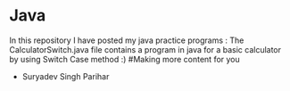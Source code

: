 # Java
In this repository I have posted my java practice programs :
The CalculatorSwitch.java file contains a program in java for a basic calculator by using Switch Case method :)
#Making more content for you
- Suryadev Singh Parihar 

